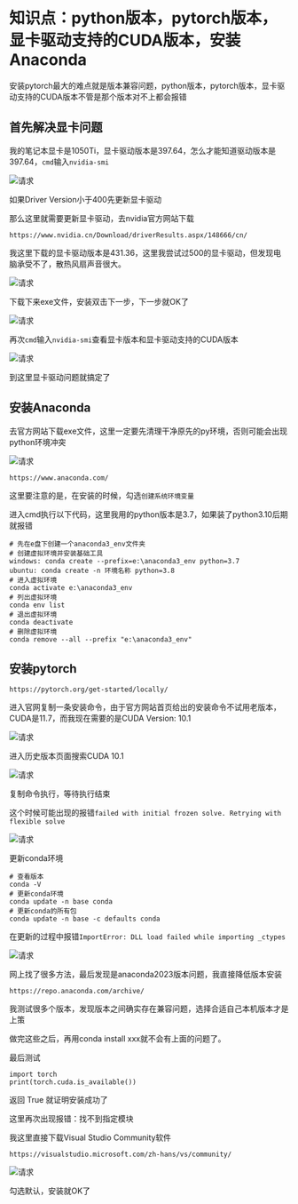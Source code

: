 # 知识点：python版本，pytorch版本，显卡驱动支持的CUDA版本，安装Anaconda

安装pytorch最大的难点就是版本兼容问题，python版本，pytorch版本，显卡驱动支持的CUDA版本不管是那个版本对不上都会报错

## 首先解决显卡问题

我的笔记本显卡是1050Ti，显卡驱动版本是397.64，怎么才能知道驱动版本是397.64，`cmd`输入`nvidia-smi`

![请求](./img/1.png)

如果Driver Version小于400先更新显卡驱动

那么这里就需要更新显卡驱动，去nvidia官方网站下载

    https://www.nvidia.cn/Download/driverResults.aspx/148666/cn/

我这里下载的显卡驱动版本是431.36，这里我尝试过500的显卡驱动，但发现电脑承受不了，散热风扇声音很大。

![请求](./img/2.png)

下载下来exe文件，安装双击下一步，下一步就OK了

![请求](./img/3.png)

再次`cmd`输入`nvidia-smi`查看显卡版本和显卡驱动支持的CUDA版本

![请求](./img/4.png)

到这里显卡驱动问题就搞定了

## 安装Anaconda

去官方网站下载exe文件，这里一定要先清理干净原先的py环境，否则可能会出现python环境冲突

![请求](./img/5.png)

    https://www.anaconda.com/

这里要注意的是，在安装的时候，勾选`创建系统环境变量`

进入cmd执行以下代码，这里我用的python版本是3.7，如果装了python3.10后期就报错
    
    # 先在e盘下创建一个anaconda3_env文件夹
    # 创建虚拟环境并安装基础工具
    windows: conda create --prefix=e:\anaconda3_env python=3.7
    ubuntu: conda create -n 环境名称 python=3.8
    # 进入虚拟环境
    conda activate e:\anaconda3_env
    # 列出虚拟环境
    conda env list
    # 退出虚拟环境
    conda deactivate
    # 删除虚拟环境
    conda remove --all --prefix "e:\anaconda3_env"

## 安装pytorch

    https://pytorch.org/get-started/locally/

进入官网复制一条安装命令，由于官方网站首页给出的安装命令不试用老版本，CUDA是11.7，而我现在需要的是CUDA Version: 10.1

![请求](./img/6.png)

进入历史版本页面搜索CUDA 10.1

![请求](./img/7.png)

复制命令执行，等待执行结束

这个时候可能出现的报错`failed with initial frozen solve. Retrying with flexible solve`

![请求](./img/9.png)

更新conda环境

    # 查看版本
    conda -V
    # 更新conda环境
    conda update -n base conda
    # 更新conda的所有包
    conda update -n base -c defaults conda

在更新的过程中报错`ImportError: DLL load failed while importing _ctypes`

![请求](./img/10.png)

网上找了很多方法，最后发现是anaconda2023版本问题，我直接降低版本安装

    https://repo.anaconda.com/archive/

我测试很多个版本，发现版本之间确实存在兼容问题，选择合适自己本机版本才是上策

做完这些之后，再用conda install xxx就不会有上面的问题了。

最后测试

    import torch
    print(torch.cuda.is_available())

返回 True 就证明安装成功了

这里再次出现报错：找不到指定模块

我这里直接下载Visual Studio Community软件

    https://visualstudio.microsoft.com/zh-hans/vs/community/

![请求](./img/8.png)

勾选默认，安装就OK了